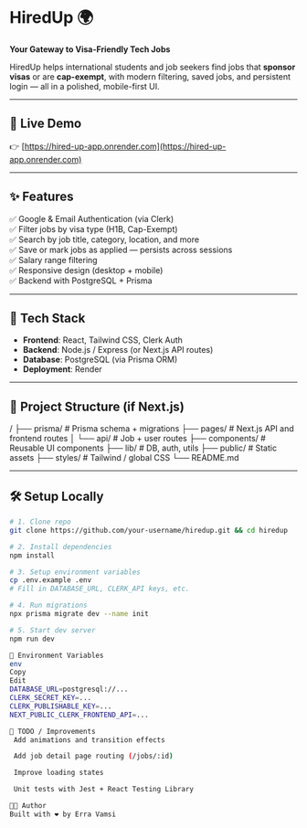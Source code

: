 # HiredUp 🌍
**Your Gateway to Visa-Friendly Tech Jobs**

HiredUp helps international students and job seekers find jobs that **sponsor visas** or are **cap-exempt**, with modern filtering, saved jobs, and persistent login — all in a polished, mobile-first UI.

---

## 🚀 Live Demo
👉 [https://hired-up-app.onrender.com](https://hired-up-app.onrender.com)

---

## ✨ Features

✅ Google & Email Authentication (via Clerk)  
✅ Filter jobs by visa type (H1B, Cap-Exempt)  
✅ Search by job title, category, location, and more  
✅ Save or mark jobs as applied — persists across sessions  
✅ Salary range filtering  
✅ Responsive design (desktop + mobile)  
✅ Backend with PostgreSQL + Prisma

---

## 🧠 Tech Stack

- **Frontend**: React, Tailwind CSS, Clerk Auth
- **Backend**: Node.js / Express (or Next.js API routes)
- **Database**: PostgreSQL (via Prisma ORM)
- **Deployment**: Render

---

## 📂 Project Structure (if Next.js)

/
├── prisma/ # Prisma schema + migrations
├── pages/ # Next.js API and frontend routes
│ └── api/ # Job + user routes
├── components/ # Reusable UI components
├── lib/ # DB, auth, utils
├── public/ # Static assets
├── styles/ # Tailwind / global CSS
└── README.md

---

## 🛠 Setup Locally

```bash
# 1. Clone repo
git clone https://github.com/your-username/hiredup.git && cd hiredup

# 2. Install dependencies
npm install

# 3. Setup environment variables
cp .env.example .env
# Fill in DATABASE_URL, CLERK_API keys, etc.

# 4. Run migrations
npx prisma migrate dev --name init

# 5. Start dev server
npm run dev

🧪 Environment Variables
env
Copy
Edit
DATABASE_URL=postgresql://...
CLERK_SECRET_KEY=...
CLERK_PUBLISHABLE_KEY=...
NEXT_PUBLIC_CLERK_FRONTEND_API=...

📌 TODO / Improvements
 Add animations and transition effects

 Add job detail page routing (/jobs/:id)

 Improve loading states

 Unit tests with Jest + React Testing Library

🧑‍💼 Author
Built with ❤️ by Erra Vamsi
